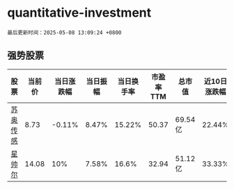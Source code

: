# quantitative-investment

`最后更新时间：2025-05-08 13:09:24 +0800`

## 强势股票

|股票|当前价|当日涨跌幅|当日振幅|当日换手率|市盈率TTM|总市值|近10日涨跌幅|
|----|----|----|----|----|----|----|----|
|[苏奥传感](https://xueqiu.com/S/SZ300507)|8.73|-0.11%|8.47%|15.22%|50.37|69.54亿|22.44%|
|[星帅尔](https://xueqiu.com/S/SZ002860)|14.08|10%|7.58%|16.6%|32.94|51.12亿|33.33%|
